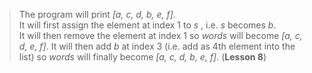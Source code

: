 > The program will print _[a, c, d, b, e, f]_.  
> It will first assign the element at index 1 to _s_ , i.e. _s_ becomes _b_.  
> It will then remove the element at index 1 so _words_ will become _[a, c, d, e, f]_. 
> It will then add _b_ at index 3 (i.e. add as 4th element into the list) so _words_ will finally become _[a, c, d, b, e, f]_. 
> (**Lesson 8**)